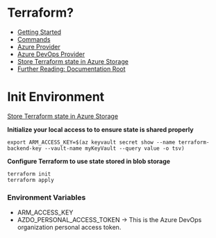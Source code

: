 
# Terraform?

* [Getting Started](https://azure.microsoft.com/en-us/solutions/devops/terraform/)
* [Commands](https://www.terraform.io/docs/commands/index.html)
* [Azure Provider](https://www.terraform.io/docs/providers/azurerm/)
* [Azure DevOps Provider](https://www.terraform.io/docs/providers/azuredevops/index.html)
* [Store Terraform state in Azure Storage](https://docs.microsoft.com/en-us/azure/developer/terraform/store-state-in-azure-storage)
* [Further Reading: Documentation Root](https://docs.microsoft.com/en-us/azure/developer/terraform/)


# Init Environment

[Store Terraform state in Azure Storage](https://docs.microsoft.com/en-us/azure/developer/terraform/store-state-in-azure-storage)

**Initialize your local access to to ensure state is shared properly**

```shell
export ARM_ACCESS_KEY=$(az keyvault secret show --name terraform-backend-key --vault-name myKeyVault --query value -o tsv)
```

**Configure Terraform to use state stored in blob storage**
```shell
terraform init
terraform apply
```




### Environment Variables
* ARM_ACCESS_KEY
* AZDO_PERSONAL_ACCESS_TOKEN -> This is the Azure DevOps organization personal access token.